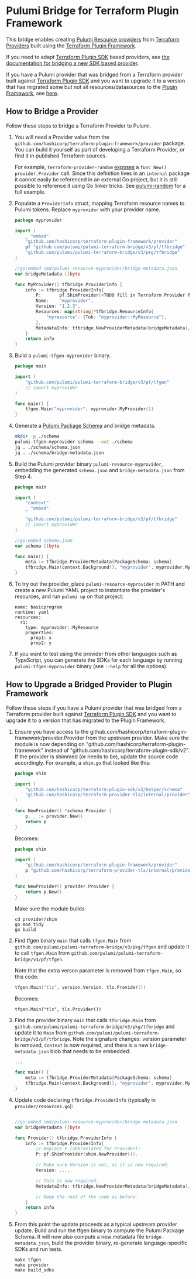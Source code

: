 # Pulumi Bridge for Terraform Plugin Framework

This bridge enables creating [Pulumi Resource
providers](https://www.pulumi.com/docs/intro/concepts/resources/providers/) from [Terraform
Providers](https://github.com/terraform-providers) built using the [Terraform Plugin
Framework](https://developer.hashicorp.com/terraform/plugin/framework).

If you need to adapt [Terraform Plugin SDK](https://github.com/hashicorp/terraform-plugin-sdk) based
providers, see [the documentation for bridging a new SDK based provider](../docs/new-provider.md).

If you have a Pulumi provider that was bridged from a Terraform provider built against [Terraform Plugin
SDK](https://github.com/hashicorp/terraform-plugin-sdk) and you want to upgrade it to a version that has
migrated some but not all resources/datasources to the [Plugin
Framework](https://github.com/hashicorp/terraform-plugin-sdk?tab=readme-ov-file), see
[here](../docs/upgrade-sdk-to-mux.md).

## How to Bridge a Provider

Follow these steps to bridge a Terraform Provider to Pulumi.

1. You will need a Provider value from the `github.com/hashicorp/terraform-plugin-framework/provider` package. You can
   build it yourself as part of developing a Terraform Provider, or find it in published Terraform sources.

   For example, `terraform-provider-random`
   [exposes](https://github.com/hashicorp/terraform-provider-random/blob/main/internal/provider/provider.go#L13) a `func
   New() provider.Provider` call. Since this definition lives in an `internal` package it cannot easily be referenced in
   an external Go project, but it is still possible to reference it using Go linker tricks. See
   [pulumi-random](https://github.com/pulumi/pulumi-random/tree/48c0b3014aeaa0cb95fd6419d631cb2555ce89ac/provider/shim) for a full example.

2. Populate a `ProviderInfo` struct, mapping Terraform resource names to Pulumi tokens. Replace `myprovider` with your
   provider name.

    ```go
    package myprovider

    import (
        _ "embed"
        "github.com/hashicorp/terraform-plugin-framework/provider"
        pf "github.com/pulumi/pulumi-terraform-bridge/v3/pf/tfbridge"
        "github.com/pulumi/pulumi-terraform-bridge/v3/pkg/tfbridge"
    )

    //go:embed cmd/pulumi-resource-myprovider/bridge-metadata.json
    var bridgeMetadata []byte

    func MyProvider() tfbridge.ProviderInfo {
        info := tfbridge.ProviderInfo{
            P:       pf.ShimProvider(<TODO fill in Terraform Provider from Step 1>),
            Name:    "myprovider",
            Version: "1.2.3",
            Resources: map[string]*tfbridge.ResourceInfo{
                "myresource": {Tok: "myprovider::MyResource"},
            },
            MetadataInfo: tfbridge.NewProviderMetadata(bridgeMetadata),
        }
        return info
    }
    ```

3. Build a `pulumi-tfgen-myprovider` binary.

    ```go
    package main

    import (
        "github.com/pulumi/pulumi-terraform-bridge/v3/pf/tfgen"
        // import myprovider
    )

    func main() {
        tfgen.Main("myprovider", myprovider.MyProvider())
    }
    ```

4. Generate a [Pulumi Package Schema](https://www.pulumi.com/docs/guides/pulumi-packages/schema/) and bridge metadata.

    ```bash
    mkdir -p ./schema
    pulumi-tfgen-myprovider schema --out ./schema
    jq . ./schema/schema.json
    jq . ./schema/bridge-metadata.json
    ```

5. Build the Pulumi provider binary `pulumi-resource-myprovider`, embedding the generated `schema.json` and
   `bridge-metadata.json` from Step 4.

    ```go
    package main

    import (
        "context"
        _ "embed"

        "github.com/pulumi/pulumi-terraform-bridge/v3/pf/tfbridge"
        // import myprovider
    )

    //go:embed schema.json
    var schema []byte

    func main() {
        meta := tfbridge.ProviderMetadata{PackageSchema: schema}
        tfbridge.Main(context.Background(), "myprovider", myprovider.MyProvider(), meta)
    }
    ```

6. To try out the provider, place `pulumi-resource-myprovider` in PATH and create a new Pulumi YAML project to
   instantiate the provider's resources, and run `pulumi up` on that project:

   ```
   name: basicprogram
   runtime: yaml
   resources:
     r1:
       type: myprovider::MyResource
       properties:
         prop1: x
         prop2: y
   ```

7. If you want to test using the provider from other languages such as TypeScript, you can generate the SDKs for each
   language by running `pulumi-tfgen-myprovider` binary (see `--help` for all the options).


## How to Upgrade a Bridged Provider to Plugin Framework

Follow these steps if you have a Pulumi provider that was bridged from a Terraform provider built against [Terraform
Plugin SDK](https://github.com/hashicorp/terraform-plugin-sdk) and you want to upgrade it to a version that has migrated
to the Plugin Framework.

1. Ensure you have access to the github.com/hashicorp/terraform-plugin-framework/provider.Provider from the upstream provider.
   Make sure the module is now depending on "github.com/hashicorp/terraform-plugin-framework" instead of "github.com/hashicorp/terraform-plugin-sdk/v2".
   If the provider is shimmed (or needs to be), update the source code accordingly. For example, a `shim.go` that looked like this:

    ```go
    package shim

    import (
        "github.com/hashicorp/terraform-plugin-sdk/v2/helper/schema"
        "github.com/hashicorp/terraform-provider-tls/internal/provider"
    )

    func NewProvider() *schema.Provider {
        p, _ := provider.New()
        return p
    }
    ```

   Becomes:

    ```go
    package shim

    import (
        "github.com/hashicorp/terraform-plugin-framework/provider"
        p "github.com/hashicorp/terraform-provider-tls/internal/provider"
    )

    func NewProvider() provider.Provider {
        return p.New()
    }
    ```

   Make sure the module builds:

     ```
     cd provider/shim
     go mod tidy
     go build
     ```

2. Find tfgen binary `main` that calls `tfgen.Main` from `github.com/pulumi/pulumi-terraform-bridge/v3/pkg/tfgen`
   and update it to call `tfgen.Main` from `github.com/pulumi/pulumi-terraform-bridge/v3/pf/tfgen`.

   Note that the extra verson parameter is removed from `tfgen.Main`, so this code:

    ```go
    tfgen.Main("tls", version.Version, tls.Provider())
    ```

   Becomes:

    ```
    tfgen.Main("tls", tls.Provider())
    ```

3. Find the provider binary `main` that calls `tfbridge.Main` from
   `github.com/pulumi/pulumi-terraform-bridge/v3/pkg/tfbridge` and update it to `Main` from
   `github.com/pulumi/pulumi-terraform-bridge/v3/pf/tfbridge`. Note the signature changes: version parameter is removed,
   `Context` is now required, and there is a new `bridge-metadata.json` blob that needs to be embedded:

     ```go
     ...

     func main() {
         meta := tfbridge.ProviderMetadata{PackageSchema: schema}
         tfbridge.Main(context.Background(), "myprovider", myprovider.MyProvider(), meta)
     }
     ```

4. Update code declaring `tfbridge.ProviderInfo` (typically in `provider/resources.go`):

    ```go

    //go:embed cmd/pulumi-resource-myprovider/bridge-metadata.json
    var bridgeMetadata []byte

    func Provider() tfbridge.ProviderInfo {
        info := tfbridge.ProviderInfo{
            // Replace P (abbreviated for Provider):
            P: pf.ShimProvider(shim.NewProvider()).

            // Make sure Version is set, as it is now required.
            Version: ...,

            // This is now required.
            MetadataInfo: tfbridge.NewProviderMetadata(bridgeMetadata),

            // Keep the rest of the code as before.
        }
        return info
    }
    ```

5. From this point the update proceeds as a typical upstream provider update. Build and run the tfgen binary to compute
   the Pulumi Package Schema. It will now also compute a new metadata file `bridge-metadata.json`, build the provider
   binary, re-generate language-specific SDKs and run tests.

    ```
    make tfgen
    make provider
    make build_sdks
    ```
